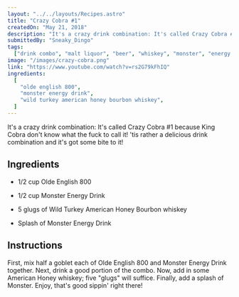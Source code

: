 ```yaml
---
layout: "../../layouts/Recipes.astro"
title: "Crazy Cobra #1"
createdOn: "May 21, 2018"
description: "It's a crazy drink combination: It's called Crazy Cobra #1 because King Cobra don't know what the fuck to call it! 'tis rather a delicious drink combination and it's got some bite to it!"
submittedBy: "Sneaky_Dingo"
tags:
  ["drink combo", "malt liquor", "beer", "whiskey", "monster", "energy drink"]
image: "/images/crazy-cobra.png"
link: "https://www.youtube.com/watch?v=rs2G79kFhIQ"
ingredients:
  [
    "olde english 800",
    "monster energy drink",
    "wild turkey american honey bourbon whiskey",
  ]
---
```


It's a crazy drink combination: It's called Crazy Cobra #1 because King Cobra don't know what the fuck to call it! 'tis rather a delicious drink combination and it's got some bite to it!

## Ingredients

- 1/2 cup Olde English 800

- 1/2 cup Monster Energy Drink

- 5 glugs of Wild Turkey American Honey Bourbon whiskey

- Splash of Monster Energy Drink

## Instructions

First, mix half a goblet each of Olde English 800 and Monster Energy Drink together. Next, drink a good portion of the combo. Now, add in some American Honey whiskey; five "glugs" will suffice. Finally, add a splash of Monster. Enjoy, that's good sippin' right there!
